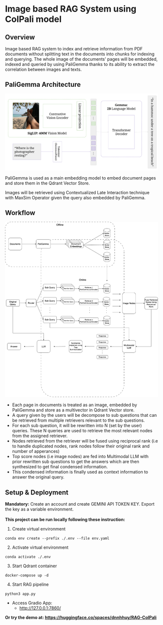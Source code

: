 # Image based RAG System using ColPali model
## Overview
Image based RAG system to index and retrieve information from PDF documents without splitting text in the documents into chunks for indexing and querying. The whole image of the documents' pages will be embedded, indexed and queried by using PaliGemma thanks to its ability to extract the correlation between images and texts.

## PaliGemma Architecture
![paligemma-architecture](imgs/paligemma.png)

PaliGemma is used as a main embedding model to embed document pages and store them in the Qdrant Vector Store.

Images will be retrieved using Contextualized Late Interaction technique with MaxSim Operator given the query also embedded by PaliGemma.

## Workflow
![prompt-flow](imgs/PromptFlow.png)

* Each page in documents is treated as an image, embedded by PaliGemma and store as a multivector in Qdrant Vector store.
* A query given by the users will be decompose to sub questions that can be retrieved from multiple retrievers relevant to the sub questions. 
* For each sub question, it will be rewritten into N (set by the user) queries. These N queries are used to retrieve the most relevant nodes from the assigned retriever.
* Nodes retrieved from the retriever will be fused using reciprocal rank (i.e to handle duplicated nodes, rank nodes follow their original rank and number of apperances)
* Top score nodes (i.e image nodes) are fed into Multimodal LLM with prior rewritten sub questions to get the answers which are then synthesized to get final condensed information.
* This condensed information is finally used as context information to answer the original query.
## Setup & Deployment
**Mandatory:** Create an account and create GEMINI API TOKEN KEY. Export the key as a variable environment. <br></br>
**This project can be run locally following these instruction:**

1. Create virtual environment
```
conda env create --prefix ./.env --file env.yaml
```
2. Activate virtual environment
```
conda activate ./.env
```
3. Start Qdrant container
```
docker-compose up -d
```
4. Start RAG pipeline
```
python3 app.py
```

* Access Gradio App:
    * http://127.0.0.1:7860/

**Or try the demo at: https://huggingface.co/spaces/dnnhhuy/RAG-ColPali**
    
